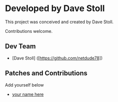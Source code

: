# Developed by Dave Stoll

This project was conceived and created by Dave Stoll.

Contributions welcome.

## Dev Team
* [Dave Stoll] ([https://github.com/netdude78])

## Patches and Contributions
Add yourself below
* [your name here](https://github.com/your_github_username_here)
